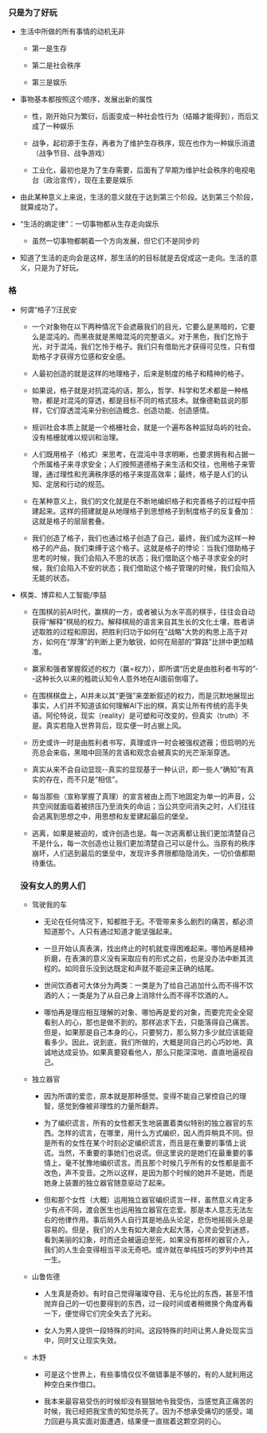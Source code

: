 ### 只是为了好玩

- 生活中所做的所有事情的动机无非

  - 第一是生存

  - 第二是社会秩序

  - 第三是娱乐

- 事物基本都按照这个顺序，发展出新的属性

  - 性，刚开始只为繁衍，后面变成一种社会性行为（结婚才能得到），而后又成了一种娱乐

  - 战争，起初源于生存，再者为了维护生存秩序，现在也作为一种娱乐消遣（战争节目、战争游戏）

  - 工业化，最初也是为了生存需要，后面有了早期为维护社会秩序的电视电台（政治宣传），现在主要是娱乐

- 由此某种意义上来说，生活的意义就在于达到第三个阶段。达到第三个阶段，就算成功了。

- “生活的熵定律”：一切事物都从生存走向娱乐

  - 虽然一切事物都朝着一个方向发展，但它们不是同步的

- 知道了生活的走向会是这样，那生活的的目标就是去促成这一走向。生活的意义，只是为了好玩。

### 格

- 何谓“格子”/汪民安

  - 一个对象物在以下两种情况下会遮蔽我们的目光，它要么是黑暗的，它要么是混沌的。而黑夜就是黑暗混沌的完整语义。对于黑色，我们乞怜于光，对于混沌，我们乞怜于格子。我们只有借助光才获得可见性，只有借助格子才获得方位感和安全感。

  - 人最初创造的就是这样的地理格子，后来是制度的格子和精神的格子。

  - 如果说，格子就是对抗混沌的话，那么，哲学、科学和艺术都是一种格物，都是对混沌的穿透，都是目标不同的格式技术。就像德勒兹说的那样，它们穿透混沌来分别创造概念、创造功能、创造感情。

  - 规训社会本质上就是一个格栅社会，就是一个遍布各种监狱岛屿的社会。没有格栅就难以规训和治理。

  - 人们既用格子（格式）来思考，在混沌中寻求明晰，也要求拥有和占据一个所属格子来寻求安全；人们按照道德格子来生活和交往，也用格子来管理，通过理性和充满秩序感的格子来提高效率；最终，格子是人们的认知、定居和行动的规范。

  - 在某种意义上，我们的文化就是在不断地编织格子和完善格子的过程中搭建起来。这样的搭建就是从地理格子到思想格子到制度格子的反复叠加：这就是格子的层层套叠。

  - 我们创造了格子，我们也通过格子创造了自己，最终，我们成为这样一种格子的产品，我们束缚于这个格子。这就是格子的悖论：当我们借助格子思考的时候，我们会陷入不思的状态；我们借助这个格子寻求安全的时候，我们会陷入不安的状态；我们借助这个格子管理的时候，我们会陷入无能的状态。

- 棋类、博弈和人工智能/李喆

  - 在围棋的前AI时代，赢棋的一方，或者被认为水平高的棋手，往往会自动获得“解释”棋局的权力。解释棋局的语言来自其生长的文化土壤，胜者讲述取胜的过程和原因，把胜利归功于如何在“战略”大势的构思上高于对方，如何在“厚薄”的判断上更为敏锐，如何在局部的“算路”比拼中更加精准。

  - 赢家和强者掌握叙述的权力（赢=权力），即所谓“历史是由胜利者书写的”--这种长久以来的粗疏认知令人意外地在AI面前倒塌了。

  - 在围棋棋盘上，AI并未以其“更强”来垄断叙述的权力，而是沉默地展现出事实，人们并不知道该如何理解AI下出的棋，真实让所有传统的高手失语。阿伦特说，现实（reality）是可塑和可改变的，但真实（truth）不是。真实若隐入世界背后，现实便一时占据上风。

  - 历史或许一时是由胜利者书写，真理或许一时会被强权遮蔽；但启明的光亮总会来临，黑暗中回荡的言语和观念会被真实的光芒渐渐穿透。

  - 真实从来不会自动显现--真实的显现基于一种认识，即一些人“确知”有真实的存在，而不只是“相信”。

  - 每当那些（宣称掌握了真理）的宣言被由上而下地固定为单一的声音，公共空间就面临着被挤压乃至消失的命运；当公共空间消失之时，人们往往会逃离到思想之中，用思想和友爱建起最后的堡垒。

  - 逃离，如果是被迫的，或许创造也是。每一次逃离都让我们更加清楚自己不是什么，每一次创造也让我们更加清楚自己可以是什么。当原有的秩序崩坏，人们逃到最后的堡垒中，发现许多界限都隐隐消失，一切价值都期待重估。

  ### 没有女人的男人们

  - 驾驶我的车

    - 无论在任何情况下，知都胜于无。不管带来多么剧烈的痛苦，都必须知道那个。人只有通过知道才能坚强起来。

    - 一旦开始认真表演，找出终止的时机就变得困难起来。哪怕再是精神折磨，在表演的意义没有采取应有的形式之前，也是没办法中断其流程的。如同音乐没到达既定和声就不能迎来正确的结尾。

    - 世间饮酒者可大体分为两类：一类是为了给自己追加什么而不得不饮酒的人；一类是为了从自己身上消除什么而不得不饮酒的人。

    - 哪怕再是理应相互理解的对象、哪怕再是爱的对象，而要完完全全窥看别人的心，那也是做不到的。那样追求下去，只能落得自己痛苦。但是，如果那是自己本身的心，只要努力，那么努力多少就应该能窥看多少。因此，说到底，我们所做的，大概是同自己的心巧妙地、真诚地达成妥协。如果真要窥看他人，那么只能深深地、直直地逼视自己。

  - 独立器官

    - 因为所谓的爱恋，原本就是那种感觉。变得不能自己掌控自己的理智，感觉到像被非理性的力量所翻弄。

    - 为了编织谎言，所有的女性都天生地装置着类似特别的独立器官的东西。怎样的谎言，在哪里，用什么方式编织，因人而异稍具不同。但是所有的女性在某个时刻必定编织谎言，而且是在重要的事情上说谎。当然，不重要的事她们也说谎。但这里说的是她们在最重要的事情上，毫不犹豫地编织谎言。而且那个时候几乎所有的女性都是面不改色，声不变音。之所以这样，是因为那个时候的她并不是她，而是她身上装置的独立器官随意驱动了起来。

    - 但和那个女性（大概）运用独立器官编织谎言一样，虽然意义肯定多少有点不同，渡会医生也运用独立器官在恋爱。那是本人意志无法左右的他律作用。事后局外人自行其是地品头论足，悲伤地摇摇头总是容易的。但是，我们的人生有如大潮会大起大落，心灵会受到迷惑，看到美丽的幻象，时而还会被逼迫至死，如果没有那样的器官介入，我们的人生会变得相当平淡无奇吧。或许就在单纯技巧的罗列中终其一生。

  - 山鲁佐德

    - 人生真是奇妙。有时自己觉得璀璨夺目、无与伦比的东西，甚至不惜抛弃自己的一切也要得到的东西，过一段时间或者稍微换个角度再看一下，便觉得它们完全失去了光彩。

    - 女人为男人提供一段特殊的时间。这段特殊的时间让男人身处现实当中，同时又让现实失效。

  - 木野

    - 可是这个世界上，有些事情仅仅不做错事是不够的，有的人就利用这种空白来作借口。

    - 我本来最容易受伤的时候却没有狠狠地令我受伤，当感觉真正痛苦的时候，我已经把我宝贵的知觉杀死了。因为不想承受痛切的感受，竭力回避与真实面对面遭遇，结果便一直揣着这颗空洞的心。

